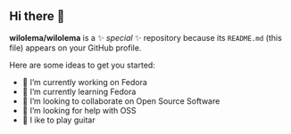 ## Hi there 👋

**wilolema/wilolema** is a ✨ _special_ ✨ repository because its `README.md` (this file) appears on your GitHub profile.

Here are some ideas to get you started:

- 🔭 I’m currently working on Fedora
- 🌱 I’m currently learning Fedora
- 👯 I’m looking to collaborate on Open Source Software
- 🤔 I’m looking for help with OSS
- 🎸 I ike to play guitar

